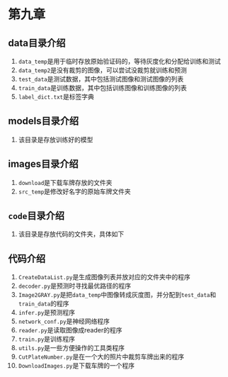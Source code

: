 # 第九章
## data目录介绍
1. `data_temp`是用于临时存放原始验证码的，等待灰度化和分配给训练和测试
2. `data_temp2`是没有裁剪的图像，可以尝试没裁剪就训练和预测
3. `test_data`是测试数据，其中包括测试图像和测试图像的列表
4. `train_data`是训练数据，其中包括训练图像和训练图像的列表
5. `label_dict.txt`是标签字典

## models目录介绍
1. 该目录是存放训练好的模型

## images目录介绍
1. `download`是下载车牌存放的文件夹
2. `src_temp`是修改好名字的原始车牌文件夹


## `code`目录介绍
1. 该目录是存放代码的文件夹，具体如下

## 代码介绍
1. `CreateDataList.py`是生成图像列表并放对应的文件夹中的程序
2. `decoder.py`是预测时寻找最优路径的程序
3. `Image2GRAY.py`是把`data_temp`中图像转成灰度图，并分配到`test_data`和`train_data`的程序
4. `infer.py`是预测程序
5. `network_conf.py`是神经网络程序
6. `reader.py`是读取图像成reader的程序
7. `train.py`是训练程序
8. `utils.py`是一些方便操作的工具类程序
9. `CutPlateNumber.py`是在一个大的照片中裁剪车牌出来的程序
10. `DownloadImages.py`是下载车牌的一个程序
